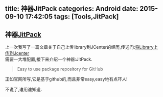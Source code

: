 title: 神器JitPack
categories: Android
date: 2015-09-10 17:42:05
tags: [Tools,JitPack]
---

## 神器[JitPack](https://jitpack.io/)

上一次我写了一篇文章关于自己上传library到JCenter的经历,传送门:[将Library上传到Jcenter](/2015/09/06/将Library上传到Jcenter)  
需要一大堆配置,接下来介绍一个神器:JitPack.

> Easy to use package repository for GitHub

正如官网所写,它是基于github的,而且非常easy,easy地有点吓人!

不说了,谁用谁知道.

